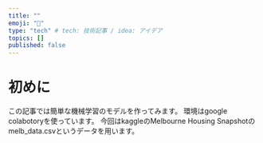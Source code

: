```yaml
---
title: ""
emoji: "📝"
type: "tech" # tech: 技術記事 / idea: アイデア
topics: []
published: false
---
```


# 初めに
この記事では簡単な機械学習のモデルを作ってみます。
環境はgoogle colabotoryを使っています。
今回はkaggleのMelbourne Housing Snapshotのmelb_data.csvというデータを用います。